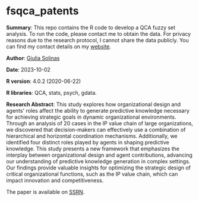 # fsqca_patents
**Summary**: This repo contains the R code to develop a QCA fuzzy set analysis. To run the code, please contact me to obtain the data. For privacy reasons due to the research protocol, I cannot share the data publicly. You can find my contact details on my [website](https://giuliasolinas.github.io/).

**Author**: [Giulia Solinas ](https://www.linkedin.com/in/giulia-solinas-2b819071/)

**Date**: 2023-10-02

**R version**: 4.0.2 (2020-06-22)

**R libraries**: QCA, stats, psych, gdata.

**Research Abstract**: This study explores how organizational design and agents' roles affect the ability to generate predictive knowledge necessary for achieving strategic goals in dynamic organizational environments. Through an analysis of 20 cases in the IP value chain of large organizations, we discovered that decision-makers can effectively use a combination of hierarchical and horizontal coordination mechanisms. Additionally, we identified four distinct roles played by agents in shaping predictive knowledge. This study presents a new framework that emphasizes the interplay between organizational design and agent contributions, advancing our understanding of predictive knowledge generation in complex settings. Our findings provide valuable insights for optimizing the strategic design of critical organizational functions, such as the IP value chain, which can impact innovation and competitiveness.

The paper is available on [SSRN](https://dx.doi.org/10.2139/ssrn.3551991).